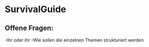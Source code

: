 # SurvivalGuide

## Offene Fragen:
-Ihr oder ihr
-Wie sollen die einzelnen Themen strukturiert werden